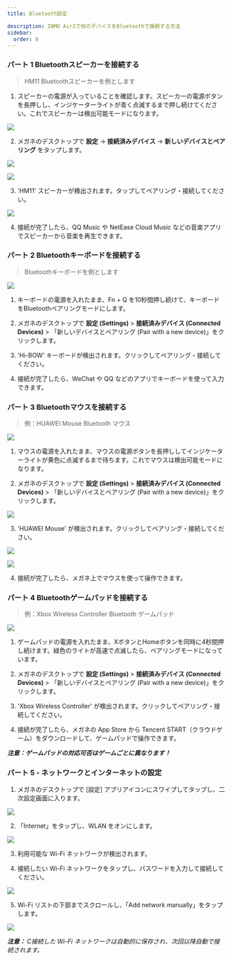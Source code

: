 ```yaml
---
title: Bluetooth設定

description: INMO Air3で他のデバイスをBluetoothで接続する方法
sidebar:
  order: 8
---
```


### パート 1 Bluetoothスピーカーを接続する

> HM11 Bluetoothスピーカーを例とします

1. スピーカーの電源が入っていることを確認します。スピーカーの電源ボタンを長押しし、インジケーターライトが青く点滅するまで押し続けてください。これでスピーカーは検出可能モードになります。  

![](public/images/air3/jp/bluetooth-1.png)

2. メガネのデスクトップで **設定** → **接続済みデバイス** → **新しいデバイスとペアリング** をタップします。  

![](public/images/air3/jp/bluetooth-2.png)

![](public/images/air3/jp/bluetooth-3.png)

3. 'HM11' スピーカーが検出されます。タップしてペアリング・接続してください。 

![](public/images/air3/bluetooth-4.PNG)

4. 接続が完了したら、QQ Music や NetEase Cloud Music などの音楽アプリでスピーカーから音楽を再生できます。  





### パート 2 Bluetoothキーボードを接続する

> Bluetoothキーボードを例とします

![](public/images/air3/bluetooth-5.PNG)

1. キーボードの電源を入れたまま、Fn + Q を10秒間押し続けて、キーボードをBluetoothペアリングモードにします。  
  
2. メガネのデスクトップで **設定 (Settings)** > **接続済みデバイス (Connected Devices)** > 「新しいデバイスとペアリング (Pair with a new device)」をクリックします。  
  
3. 'Hi-BOW' キーボードが検出されます。クリックしてペアリング・接続してください。  
  
4. 接続が完了したら、WeChat や QQ などのアプリでキーボードを使って入力できます。



### パート 3 Bluetoothマウスを接続する  

> 例：HUAWEI Mouse Bluetooth マウス

![](public/images/air3/bluetooth-6.PNG)

1. マウスの電源を入れたまま、マウスの電源ボタンを長押ししてインジケーターライトが黄色に点滅するまで待ちます。これでマウスは検出可能モードになります。  

2. メガネのデスクトップで **設定 (Settings)** > **接続済みデバイス (Connected Devices)** > 「新しいデバイスとペアリング (Pair with a new device)」をクリックします。  

![](public/images/air3/jp/bluetooth-7.png)

3. 'HUAWEI Mouse' が検出されます。クリックしてペアリング・接続してください。 

![](public/images/air3/jp/bluetooth-8.png)

![](public/images/air3/bluetooth-9.png)

4. 接続が完了したら、メガネ上でマウスを使って操作できます。





### パート 4 Bluetoothゲームパッドを接続する 

> 例：Xbox Wireless Controller Bluetooth ゲームパッド 

![](public/images/air3/bluetooth-10.png)

1. ゲームパッドの電源を入れたまま、XボタンとHomeボタンを同時に4秒間押し続けます。緑色のライトが高速で点滅したら、ペアリングモードになっています。  
  
  
2. メガネのデスクトップで **設定 (Settings)** > **接続済みデバイス (Connected Devices)** > 「新しいデバイスとペアリング (Pair with a new device)」をクリックします。  
  
  
  
3. 'Xbox Wireless Controller' が検出されます。クリックしてペアリング・接続してください。  
  
  
4. 接続が完了したら、メガネの App Store から Tencent START（クラウドゲーム）をダウンロードして、ゲームパッドで操作できます。  
  
  
***注意：ゲームパッドの対応可否はゲームごとに異なります！***  





### パート 5 - ネットワークとインターネットの設定&#xA;

1. メガネのデスクトップで \[設定] アプリアイコンにスワイプしてタップし、二次設定画面に入ります。  

![](public/images/air3/jp/bluetooth-11.png)

2. 「Internet」をタップし、WLAN をオンにします。  

![](public/images/air3/jp/bluetooth-12.png)

3. 利用可能な Wi-Fi ネットワークが検出されます。  

4. 接続したい Wi-Fi ネットワークをタップし、パスワードを入力して接続してください。  

![](public/images/air3/jp/bluetooth-13.png)

5. Wi-Fi リストの下部までスクロールし、「Add network manually」をタップします。

![](public/images/air3/jp/bluetooth-14.png)

***注意：&#x20;**&#x43;接続した Wi-Fi ネットワークは自動的に保存され、次回以降自動で接続されます。*









